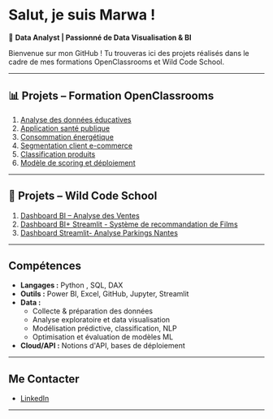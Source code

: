 #  Salut, je suis Marwa !

🎯 **Data Analyst | Passionné de Data Visualisation & BI**

Bienvenue sur mon GitHub ! Tu trouveras ici des projets réalisés dans le cadre de mes formations OpenClassrooms et Wild Code School.

---

## 📊 Projets – Formation OpenClassrooms

1.  [Analyse des données éducatives](https://github.com/ABOUD43/OC-Projet1-Education)
2.  [Application santé publique](https://github.com/ABOUD43/OC-Projet2-Application-Sante-Publique)
3.  [Consommation énergétique](https://github.com/ABOUD43/OC-Projet3-Prediction-energetique)
4.  [Segmentation client e-commerce](https://github.com/ABOUD43/OC-Projet4-Segmentation-site-E-commerce)
5.  [Classification produits](https://github.com/ABOUD43/OC-Projet5-Classifiez-automatiquement-biens-consommation)
6.  [Modèle de scoring et déploiement](https://github.com/ABOUD43/OC-Projet6-Implementez-modele-scoring)

---

## 💼 Projets – Wild Code School

1.  [Dashboard BI – Analyse des Ventes](https://github.com/ABOUD43/WCS-Projet1-Analyse-Ventes)
2.  [Dashboard BI+ Streamlit - Système de recommandation de Films](https://github.com/ABOUD43/WCS-Projet2-Recommandation-Films)
3.  [Dashboard Streamlit- Analyse Parkings Nantes](https://github.com/ABOUD43/WCS-Projet3-Analyse-Parkings)

---

##  Compétences

- **Langages :** Python , SQL, DAX
- **Outils :** Power BI, Excel, GitHub, Jupyter, Streamlit
- **Data :**
  - Collecte & préparation des données
  - Analyse exploratoire et data visualisation
  - Modélisation prédictive, classification, NLP
  - Optimisation et évaluation de modèles ML
- **Cloud/API :** Notions d'API, bases de déploiement

---

## Me Contacter

- [LinkedIn](https://www.linkedin.com/in/marwa-h-73b427204/) 

---



